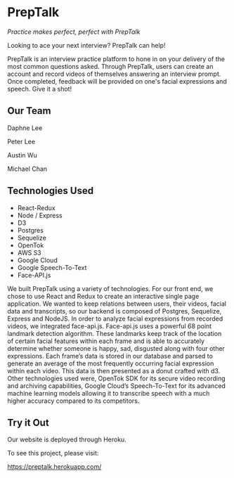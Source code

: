 # PrepTalk

_Practice makes perfect, perfect with PrepTalk_

Looking to ace your next interview? PrepTalk can help!

PrepTalk is an interview practice platform to hone in on your delivery of the most common questions asked.
Through PrepTalk, users can create an account and record videos of themselves answering an interview prompt.
Once completed, feedback will be provided on one's facial expressions and speech.
Give it a shot!

## Our Team

Daphne Lee

Peter Lee

Austin Wu

Michael Chan

## Technologies Used

* React-Redux
* Node / Express
* D3
* Postgres
* Sequelize
* OpenTok
* AWS S3
* Google Cloud
* Google Speech-To-Text
* Face-API.js

We built PrepTalk using a variety of technologies. For our front end, we chose to use React and Redux to create an interactive single page application. We wanted to keep relations between users, their videos, facial data and transcripts, so our backend is composed of Postgres, Sequelize, Express and NodeJS.
In order to analyze facial expressions from recorded videos, we integrated face-api.js. Face-api.js uses a powerful 68 point landmark detection algorithm. These landmarks keep track of the location of certain facial features within each frame and is able to accurately determine whether someone is happy, sad, disgusted along with four other expressions. Each frame’s data is stored in our database and parsed to generate an average of the most frequently occurring facial expression within each video. This data is then presented as a donut crafted with d3.  
Other technologies used were, OpenTok SDK for its secure video recording and archiving capabilities, Google Cloud’s Speech-To-Text for its advanced machine learning models allowing it to transcribe speech with a much higher accuracy compared to its competitors.

## Try it Out

Our website is deployed through Heroku.

To see this project, please visit:

https://preptalk.herokuapp.com/
